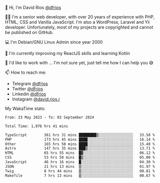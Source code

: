 👋 Hi, I'm David Rios [@dfrios](https://github.com/dfrios)

👨‍💻 I'm a senior web developer, with over 20 years of experience with PHP, HTML, CSS and Vanilla JavaScript. I'm also a WordPress, Laravel and Yii developer. Unfortunately, most of my projects are copyrighted and cannot be published on GitHub.

💻 I'm Debian/GNU Linux Admin since year 2000

🌱 I'm currently improving my ReactJS skills and learning Kotlin

💞️ I'd like to work with ... I'm not sure yet, just tell me how I can help you 😅


📫 How to reach me:
* Telegram [@dfrios](https://t.me/dfrios)
* Twitter [@dfrios](https://twitter.com/dfrios)
* Linkedin [@dfrios](https://linkedin.com/in/dfrios)
* Instagram [@david.rios.r](https://instagram.com/david.rios.r)



My WakaTime stats:
<!--START_SECTION:waka-->

```txt
From: 23 May 2023 - To: 03 September 2024

Total Time: 1,076 hrs 41 mins

TypeScript        361 hrs 31 mins ████████▒░░░░░░░░░░░░░░░░   33.58 %
PHP               173 hrs 45 mins ████░░░░░░░░░░░░░░░░░░░░░   16.14 %
Other             165 hrs 50 mins ████░░░░░░░░░░░░░░░░░░░░░   15.40 %
Astro             147 hrs 35 mins ███▒░░░░░░░░░░░░░░░░░░░░░   13.71 %
HTML              65 hrs 55 mins  █▓░░░░░░░░░░░░░░░░░░░░░░░   06.12 %
CSS               53 hrs 50 mins  █▒░░░░░░░░░░░░░░░░░░░░░░░   05.00 %
JavaScript        46 hrs 16 mins  █░░░░░░░░░░░░░░░░░░░░░░░░   04.30 %
JSON              21 hrs 13 mins  ▒░░░░░░░░░░░░░░░░░░░░░░░░   01.97 %
Twig              8 hrs 44 mins   ▒░░░░░░░░░░░░░░░░░░░░░░░░   00.81 %
Makefile          7 hrs 13 mins   ▒░░░░░░░░░░░░░░░░░░░░░░░░   00.67 %
```

<!--END_SECTION:waka-->
